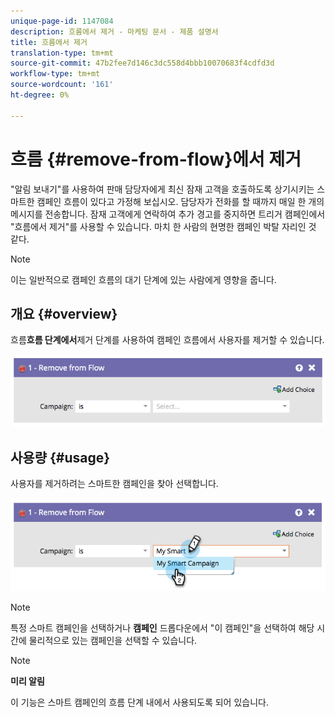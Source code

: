 ```yaml
---
unique-page-id: 1147084
description: 흐름에서 제거 - 마케팅 문서 - 제품 설명서
title: 흐름에서 제거
translation-type: tm+mt
source-git-commit: 47b2fee7d146c3dc558d4bbb10070683f4cdfd3d
workflow-type: tm+mt
source-wordcount: '161'
ht-degree: 0%

---
```



# 흐름 {#remove-from-flow}에서 제거

&quot;알림 보내기&quot;를 사용하여 판매 담당자에게 최신 잠재 고객을 호출하도록 상기시키는 스마트한 캠페인 흐름이 있다고 가정해 보십시오. 담당자가 전화를 할 때까지 매일 한 개의 메시지를 전송합니다. 잠재 고객에게 연락하여 추가 경고를 중지하면 트리거 캠페인에서 &quot;흐름에서 제거&quot;를 사용할 수 있습니다. 마치 한 사람의 현명한 캠페인 박탈 자리인 것 같다.

>[!NOTE]
>
>이는 일반적으로 캠페인 흐름의 대기 단계에 있는 사람에게 영향을 줍니다.

## 개요 {#overview}

흐름&#x200B;**흐름 단계에서**&#x200B;제거 단계를 사용하여 캠페인 흐름에서 사용자를 제거할 수 있습니다.

![](assets/image2014-9-22-17-3a10-3a21.png)

## 사용량 {#usage}

사용자를 제거하려는 스마트한 캠페인을 찾아 선택합니다.

![](assets/image2014-9-22-17-3a10-3a28.png)

>[!NOTE]
>
>특정 스마트 캠페인을 선택하거나 **캠페인** 드롭다운에서 &quot;이 캠페인&quot;을 선택하여 해당 시간에 물리적으로 있는 캠페인을 선택할 수 있습니다.

>[!NOTE]
>
>**미리 알림**
>
>이 기능은 스마트 캠페인의 흐름 단계 내에서 사용되도록 되어 있습니다.

